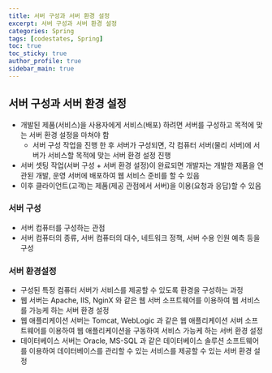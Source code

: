 ```yaml
---
title: 서버 구성과 서버 환경 설정
excerpt: 서버 구성과 서버 환경 설정
categories: Spring
tags: [codestates, Spring]
toc: true
toc_sticky: true
author_profile: true
sidebar_main: true
---
```

## 서버 구성과 서버 환경 설정
- 개발된 제품(서비스)을 사용자에게 서비스(배포) 하려면 서버를 구성하고 목적에 맞는 서버 환경 설정을 마쳐야 함
  - 서버 구성 작업을 진행 한 후 서버가 구성되면, 각 컴퓨터 서버(물리 서버)에 서버가 서비스할 목적에 맞는 서버 환경 설정 진행
- 서버 셋팅 작업(서버 구성 + 서버 환경 설정)이 완료되면 개발자는 개발한 제품을 연관된 개발, 운영 서버에 배포하여 웹 서비스 준비를 할 수 있음 
- 이후 클라이언트(고객)는 제품(제공 관점에서 서버)을 이용(요청과 응답)할 수 있음

### 서버 구성
- 서버 컴퓨터를 구성하는 관점
- 서버 컴퓨터의 종류, 서버 컴퓨터의 대수, 네트워크 정책, 서버 수용 인원 예측 등을 구성

### 서버 환경설정
- 구성된 특정 컴퓨터 서버가 서비스를 제공할 수 있도록 환경을 구성하는 과정
- 웹 서버는 Apache, IIS, NginX 와 같은 웹 서버 소프트웨어를 이용하여 웹 서비스를 가능케 하는 서버 환경 설정
- 웹 애플리케이션 서버는 Tomcat, WebLogic 과 같은 웹 애플리케이션 서버 소프트웨어를 이용하여 웹 애플리케이션을 구동하여 서비스 가능케 하는 서버 환경 설정
- 데이터베이스 서버는 Oracle, MS-SQL 과 같은 데이터베이스 솔루션 소프트웨어를 이용하여 데이터베이스를 관리할 수 있는 서비스를 제공할 수 있는 서버 환경 설정
 
 

